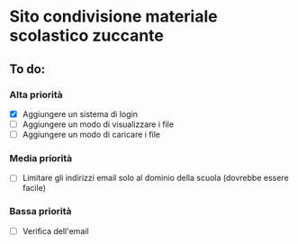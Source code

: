 # Sito condivisione materiale scolastico zuccante

## To do:
### Alta priorità
- [X]  Aggiungere un sistema di login
- [ ]  Aggiungere un modo di visualizzare i file
- [ ]  Aggiungere un modo di caricare i file
### Media priorità
- [ ]  Limitare gli indirizzi email solo al dominio della scuola (dovrebbe essere facile)
### Bassa priorità
- [ ]  Verifica dell'email